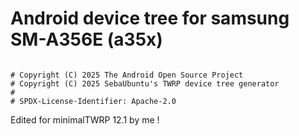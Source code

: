 # Android device tree for samsung SM-A356E (a35x)

```

# Copyright (C) 2025 The Android Open Source Project
# Copyright (C) 2025 SebaUbuntu's TWRP device tree generator
#
# SPDX-License-Identifier: Apache-2.0
```


Edited for minimalTWRP 12.1 by me !
